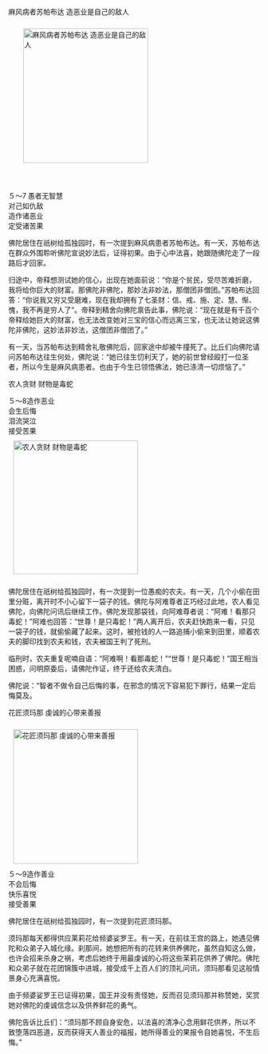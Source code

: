 麻风病者苏帕布达 造恶业是自己的敌人


<div class="e2">
<img src="images/fjj-24-1.gif" width="250" height="269" hspace="30" vspace="10" align="middle" alt="麻风病者苏帕布达 造恶业是自己的敌人"/>
<div>
<p>&nbsp;</p> <p></p> <p> ５～7<span class="font9copy9"><strong> </strong></span>愚者无智慧<br>
 对己如仇敌<br>
 造作诸恶业<br>
 定受诸苦果</p>
</div>
</div>

佛陀居住在祇树给孤独园时，有一次提到麻风病患者苏帕布达。有一天，苏帕布达在群众外围聆听佛陀宣说妙法后，证得初果。由于心中法喜，她跟随佛陀走了一段路后才回家。

归途中，帝释想测试她的信心，出现在她面前说：“你是个贫民，受尽苦难折磨，我将给你巨大的财富。那佛陀非佛陀，那妙法非妙法，那僧团非僧团。”苏帕布达回答：“你说我又穷又受磨难，现在我却拥有了七圣财：信、戒、施、定、慧、惭、愧，我不再是穷人了”。帝释到精舍向佛陀禀告此事，佛陀说：“现在就是有千百个帝释给她巨大的财富，也无法改变她对三宝的信心而远离三宝，也无法让她说这佛陀非佛陀，这妙法非妙法，这僧团非僧团了。”

有一天，当苏帕布达到精舍礼敬佛陀后，回家途中却被牛撞死了。比丘们向佛陀请问苏帕布达往生何处，佛陀说：“她已往生忉利天了，她的前世曾经殴打一位圣者，所以今生是麻风病患者。也由于今生已领悟佛法，她已涤清一切烦恼了。”

农人贪财 财物是毒蛇


<div class="e2">
<div>
５～8造作恶业<br>
 <strong><span class="font9copy9"><strong> </strong></span></strong>会生后悔<br>
 <strong><span class="font9copy9"><strong> </strong></span></strong>泪流哭泣<br>
 <strong><span class="font9copy9"><strong> </strong></span></strong>接受苦果
</div>
<img src="images/fjj-24-2.gif" width="250" height="267" hspace="10" vspace="10" alt="农人贪财 财物是毒蛇"/>
</div>

佛陀居住在祇树给孤独园时，有一次提到一位愚痴的农夫。有一天，几个小偷在田里分赃，离开时不小心留下一袋子的钱。佛陀与阿难尊者正巧经过此地，农人看见佛陀，向佛陀问讯后继续工作。佛陀发现那袋钱，向阿难尊者说：“阿难！看那只毒蛇！”阿难也回答：“世尊！是只毒蛇！”两人离开后，农夫赶快跑来一看，只见一袋子的钱，就偷偷藏了起来。这时，被抢钱的人一路追捕小偷来到田里，顺着农夫的脚印找到农夫和钱，农夫被国王判了死刑。

临刑时，农夫重复呢喃自语：“阿难啊！看那毒蛇！”“世尊！是只毒蛇！”国王相当困惑，问明原委后，请佛陀作证，终于还给农夫清白。

佛陀说：“智者不做令自己后悔的事，在邪念的情况下容易犯下罪行，结果一定后悔莫及。

花匠须玛那 虔诚的心带来善报


<div class="e2">
<img src="images/fjj-24-3.gif" width="250" height="269" hspace="10" vspace="10" alt="花匠须玛那 虔诚的心带来善报"/>
<div>
５～9造作善业<br>
 <strong><span class="font9copy9"><strong> </strong></span></strong>不会后悔<br>
 <strong><span class="font9copy9"><strong> </strong></span></strong>快乐喜悦<br>
 <strong><span class="font9copy9"><strong> </strong></span></strong>接受善果
</div>
</div>

佛陀居住在祇树给孤独园时，有一次提到花匠须玛那。

须玛那每天都得供应莱莉花给频婆娑罗王。有一天，在前往王宫的路上，她遇见佛陀和众弟子入城化缘。刹那间，她想把所有的花转来供养佛陀，虽然自知这么做，也许会招来杀身之祸，考虑后她终于用最虔诚的心将这些茉莉花供养了佛陀。佛陀和众弟子就在花团锦簇中进城，接受成千上百人们的顶礼问讯，须玛那看见这般情景身心充满喜悦。

由于频婆娑罗王已证得初果，国王并没有责怪她，反而召见须玛那并称赞她，奖赏她对佛陀的虔诚信念以及供养鲜花的勇气。

佛陀告诉比丘们：“须玛那不顾自身安危，以法喜的清净心念用鲜花供养，所以不致堕落四恶道，反而获得天人善业的福报，她所得善业的果报令自她喜悦，不生后悔。”
